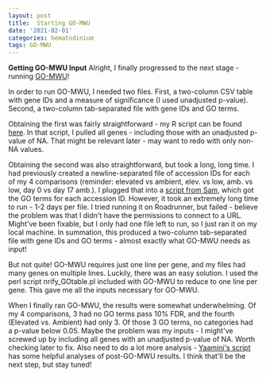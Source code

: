```yaml
---
layout: post
title:  Starting GO-MWU
date: '2021-02-01'
categories: hematodinium
tags: GO-MWU
---
```


**Getting GO-MWU Input**
Alright, I finally progressed to the next stage - running [GO-MWU](https://github.com/z0on/GO_MWU)!

In order to run GO-MWU, I needed two files. First, a two-column CSV table with gene IDs and a measure of significance (I used unadjusted p-value). Second, a two-column tab-separated file with gene IDs and GO terms.

Obtaining the first was fairly straightforward - my R script can be found [here](https://github.com/afcoyle/hemat_bairdii_transcriptome/blob/main/scripts/05_GO-MWU_prep.R). In that script, I pulled all genes - including those with an unadjusted p-value of NA. That might be relevant later - may want to redo with only non-NA values.

Obtaining the second was also straightforward, but took a long, long time. I had previously created a newline-separated file of accession IDs for each of my 4 comparisons (reminder: elevated vs ambient, elev. vs low, amb. vs low, day 0 vs day 17 amb.). I plugged that into a [script from Sam](https://github.com/afcoyle/hemat_bairdii_transcriptome/blob/main/scripts/04_uniprot2go.sh), which got the GO terms for each accession ID. However, it took an extremely long time to run - 1-2 days per file. I tried running it on Roadrunner, but failed - believe the problem was that I didn't have the permissions to connect to a URL. Might've been fixable, but I only had one file left to run, so I just ran it on my local machine. In summation, this produced a two-column tab-separated file with gene IDs and GO terms - almost exactly what GO-MWU needs as input!

But not quite! GO-MWU requires just one line per gene, and my files had many genes on multiple lines. Luckily, there was an easy solution. I used the perl script nrify_GOtable.pl included with GO-MWU to reduce to one line per gene. This gave me all the inputs necessary for GO-MWU.

When I finally ran GO-MWU, the results were somewhat underwhelming. Of my 4 comparisons, 3 had no GO terms pass 10% FDR, and the fourth (Elevated vs. Ambient) had only 3. Of those 3 GO terms, no categories had a p-value below 0.05. Maybe the problem was my inputs - I might've screwed up by including all genes with an unadjusted p-value of NA. Worth checking later to fix. Also need to do a lot more analysis - [Yaamini's script](https://github.com/epigeneticstoocean/paper-gonad-meth/blob/master/code/14-Gene-Enrichment-with-GO-MWU.Rmd) has some helpful analyses of post-GO-MWU results. I think that'll be the next step, but stay tuned!
